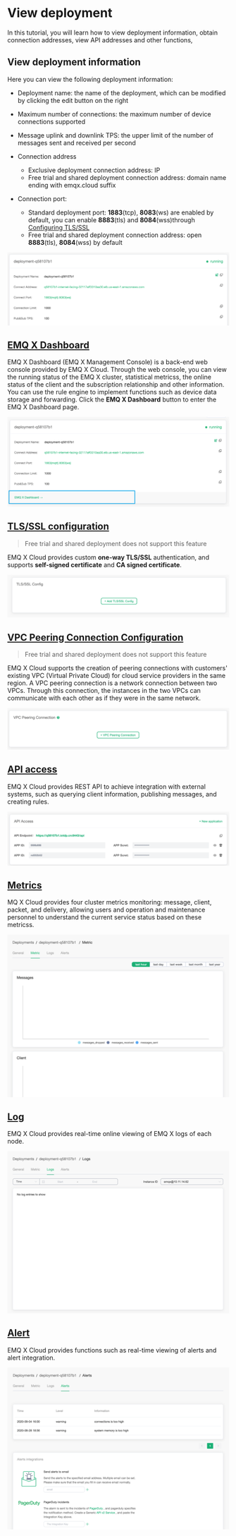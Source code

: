 # View deployment

In this tutorial, you will learn how to view deployment information, obtain connection addresses, view API addresses and other functions,



## View deployment information

Here you can view the following deployment information:

* Deployment name: the name of the deployment, which can be modified by clicking the edit button on the right
* Maximum number of connections: the maximum number of device connections supported
* Message uplink and downlink TPS: the upper limit of the number of messages sent and received per second
* Connection address
  * Exclusive deployment connection address: IP
  * Free trial and shared deployment connection address: domain name ending with emqx.cloud suffix
* Connection port:

  * Standard deployment port: **1883**(tcp), **8083**(ws) are enabled by default, you can enable **8883**(tls) and  **8084**(wss)through [Configuring TLS/SSL](./tls_ssl.md) 
  * Free trial and shared deployment connection address: open **8883**(tls), **8084**(wss) by default 

![base_info](./_assets/base_info.png)



## [EMQ X Dashboard](./dashboard/README.md)
EMQ X Dashboard (EMQ X Management Console) is a back-end web console provided by EMQ X Cloud. Through the web console, you can view the running status of the EMQ X cluster, statistical metricss, the online status of the client and the subscription relationship and other information. You can use the rule engine to implement functions such as device data storage and forwarding. Click the **EMQ X Dashboard** button to enter the EMQ X Dashboard page.

![base_info](./_assets/emqx_dashboard.png)



## [TLS/SSL configuration](./tls_ssl.md) 

> Free trial and shared deployment does not support this feature

EMQ X Cloud provides custom **one-way TLS/SSL** authentication, and supports **self-signed certificate** and **CA signed certificate**.

![base_info](./_assets/tls_info.png)



## [VPC Peering Connection Configuration](./vpc_peering.md)

> Free trial and shared deployment does not support this feature

EMQ X Cloud supports the creation of peering connections with customers' existing VPC (Virtual Private Cloud) for cloud service providers in the same region. A VPC peering connection is a network connection between two VPCs. Through this connection, the instances in the two VPCs can communicate with each other as if they were in the same network.

![base_info](./_assets/vpc_peering_info.png)



## [API access](../api.md)

EMQ X Cloud provides REST API to achieve integration with external systems, such as querying client information, publishing messages, and creating rules.

![base_info](./_assets/api_info.png)



##  [Metrics](./metrics.md)

MQ X Cloud provides four cluster metrics monitoring: message, client, packet, and delivery, allowing users and operation and maintenance personnel to understand the current service status based on these metricss.

![base_info](./_assets/metrics_info.png)



## [Log](./logs.md)

EMQ X Cloud provides real-time online viewing of EMQ X logs of each node.

![base_info](./_assets/logs_info.png)



## [Alert](./alerts.md)

EMQ X Cloud provides functions such as real-time viewing of alerts and alert integration.

![base_info](./_assets/alerts_info.png)